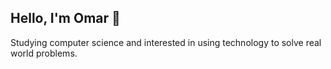 ## Hello, I'm Omar 👋

Studying computer science and interested in using technology to solve real world problems.


